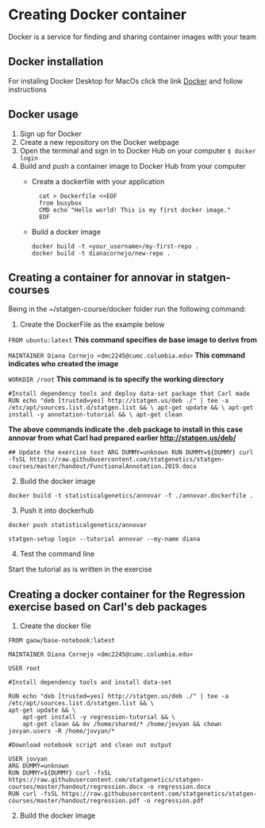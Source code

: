# Creating Docker container

Docker is a service for finding and sharing container images with your team

## Docker installation

  For instaling Docker Desktop for MacOs click the link [Docker](https://docs.docker.com/docker-for-mac/install/) and follow instructions
  
## Docker usage

1. Sign up for Docker
2. Create a new repository on the Docker webpage
3. Open the terminal and sign in to Docker Hub on your computer
    `$ docker login`
4. Build and push a container image to Docker Hub from your computer
    * Create a dockerfile with your application
        
            cat > Dockerfile <<EOF 
            from busybox 
            CMD echo "Hello world! This is my first docker image." 
            EOF
            
    * Build a docker image
          
          docker build -t <your_username>/my-first-repo .
          docker build -t dianacornejo/new-repo . 
            
## Creating a container for annovar in statgen-courses

Being in the ~/statgen-course/docker folder run the following command:

1. Create the DockerFile as the example below

`FROM ubuntu:latest` **This command specifies de base image to derive from**

`MAINTAINER Diana Cornejo <dmc2245@cumc.columbia.edu>` **This command indicates who created the image**

`WORKDIR /root` **This command is to specify the working directory**

`#Install dependency tools and deploy data-set package that Carl made
RUN echo "deb [trusted=yes] http://statgen.us/deb ./" | tee -a /etc/apt/sources.list.d/statgen.list && \
    apt-get update && \
    apt-get install -y annotation-tutorial && \
    apt-get clean`
    
**The above commands indicate the .deb package to install in this case annovar from what Carl had prepared earlier http://statgen.us/deb/**

`## Update the exercise text
ARG DUMMY=unknown
RUN DUMMY=${DUMMY} curl -fsSL https://raw.githubusercontent.com/statgenetics/statgen-courses/master/handout/FunctionalAnnotation.2019.docx`

2. Build the docker image

`docker build -t statisticalgenetics/annovar -f ./annovar.dockerfile .`

3. Push it into dockerhub

`docker push statisticalgenetics/annovar`

`statgen-setup login --tutorial annovar --my-name diana`

4. Test the command line

Start the tutorial as is written in the exercise

## Creating a docker container for the Regression exercise based on Carl's deb packages

1. Create the docker file

```
FROM gaow/base-notebook:latest

MAINTAINER Diana Cornejo <dmc2245@cumc.columbia.edu>

USER root

#Install dependency tools and install data-set

RUN echo "deb [trusted=yes] http://statgen.us/deb ./" | tee -a /etc/apt/sources.list.d/statgen.list && \
apt-get update && \
    apt-get install -y regression-tutorial && \
    apt-get clean && mv /home/shared/* /home/jovyan && chown jovyan.users -R /home/jovyan/*

#Download notebook script and clean out output

USER jovyan
ARG DUMMY=unknown
RUN DUMMY=${DUMMY} curl -fsSL https://raw.githubusercontent.com/statgenetics/statgen-courses/master/handout/regression.docx -o regression.docx
RUN curl -fsSL https://raw.githubusercontent.com/statgenetics/statgen-courses/master/handout/regression.pdf -o regression.pdf

```

2. Build the docker image










